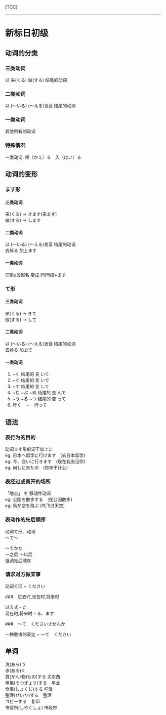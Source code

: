 [TOC]

---

# 新标日初级

## 动词的分类

### 三类动词

以 来(くる) 做(する) 结尾的动词

### 二类动词

以 (～いる) (～える)发音 结尾的动词

### 一类动词

其他所有的动词

### 特殊情况

一类动词: 帰（かえ）る　入（はい）る　

## 动词的变形

### ます形

#### 三类动词

来(くる) -> きます(来ます)  
做(する) -> します

#### 二类动词

以 (～いる) (～える)发音 结尾的动词  
去掉る 加上ます

#### 一类动词

词尾u段假名 变成 同行i段+ます

### て形

#### 三类动词

来(くる) -> きて  
做(する) -> して

#### 二类动词

以 (～いる) (～える)发音 结尾的动词  
去掉る 加上て

#### 一类动词

1. ~く 结尾的 变 いて
2. ~ぐ 结尾的 变 いで
3. ~す 结尾的 变 して
4. ~む ~ぶ ~ぬ 结尾的 变 んで
5. ~う ~る ~つ 结尾的 变 って
6. 行く　－　行って

## 语法

### 表行为的目的

动词ます形的词干加上に  
eg. 日本へ留学に行けます　(去日本留学)  
eg. 今、会いに行きます　(现在我去见你)  
eg. 何しに来たの　(你来干什么)

### 表经过或离开的场所

「地点」 を 移动性动词  
eg. 公園を散歩する　(在公园散步)  
eg. 鳥が空を飛ぶ (鸟飞过天空)

### 表动作的先后顺序

动词て形、动词  
～て～

～てかな　  
～之后 ～以后  
强调先后顺序
### 请求对方做某事

动词て形 + ください

###　过去时,现在时,将来时

过去式 - た  
现在时,将来时 - る、ます  

###　～て　くださいませんか

一种敬语的表达 = ～て　ください

## 单词

洗(あら)う  
歩(ある)く  
買(か)い物(もの)する 买东西  
卒業(そつぎょう)する　毕业  
食事(しょくじ)する 吃饭  
整理(せいり)する　整理  
コピーする　复印  
市役所(しやくしょ) 市政府  

